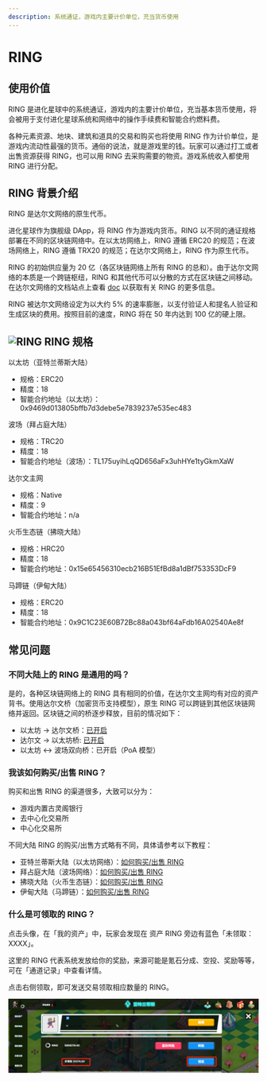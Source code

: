 ```yaml
---
description: 系统通证，游戏内主要计价单位，充当货币使用
---
```


# RING

## 使用价值

RING 是进化星球中的系统通证，游戏内的主要计价单位，充当基本货币使用，将会被用于支付进化星球系统和网络中的操作手续费和智能合约燃料费。

各种元素资源、地块、建筑和道具的交易和购买也将使用 RING 作为计价单位，是游戏内流动性最强的货币。通俗的说法，就是游戏里的钱。玩家可以通过打工或者出售资源获得 RING，也可以用 RING 去采购需要的物资。游戏系统收入都使用 RING 进行分配。

## RING 背景介绍

RING 是达尔文网络的原生代币。

进化星球作为旗舰级 DApp，将 RING 作为游戏内货币。RING 以不同的通证规格部署在不同的区块链网络中。在以太坊网络上，RING 遵循 ERC20 的规范；在波场网络上，RING 遵循 TRX20 的规范；在达尔文网络上，RING 作为原生代币。

RING 的初始供应量为 20 亿（各区块链网络上所有 RING 的总和）。由于达尔文网络的本质是一个跨链枢纽，RING 和其他代币可以分散的方式在区块链之间移动。在达尔文网络的文档站点上查看 [doc](https://docs.darwinia.network/docs/en/wiki-us-tokens) 以获取有关 RING 的更多信息。

RING 被达尔文网络设定为以大约 5% 的速率膨胀，以支付验证人和提名人验证和生成区块的费用。按照目前的速度，RING 将在 50 年内达到 100 亿的硬上限。

## ![RING](../../.gitbook/assets/ringIcon.png) RING 规格

以太坊（亚特兰蒂斯大陆）

* 规格：ERC20
* 精度：18
* 智能合约地址（以太坊）：0x9469d013805bffb7d3debe5e7839237e535ec483

波场（拜占庭大陆）

* 规格：TRC20
* 精度：18
* 智能合约地址（波场）：TL175uyihLqQD656aFx3uhHYe1tyGkmXaW

达尔文主网

* 规格：Native
* 精度：9
* 智能合约地址：n/a

火币生态链（拂晓大陆）

* 规格：HRC20
* 精度：18
* 智能合约地址：0x15e65456310ecb216B51EfBd8a1dBf753353DcF9

马蹄链（伊甸大陆）

* 规格：ERC20
* 精度：18
* 智能合约地址：0x9C1C23E60B72Bc88a043bf64aFdb16A02540Ae8f



## 常见问题

### 不同大陆上的 RING 是通用的吗？

是的，各种区块链网络上的 RING 具有相同的价值，在达尔文主网均有对应的资产背书。使用达尔文桥（加密货币支持模型），原生 RING 可以跨链到其他区块链网络并返回。区块链之间的桥逐步释放，目前的情况如下：

* 以太坊 -&gt; 达尔文桥：[已开启](https://docs.darwinia.network/docs/zh-CN/wiki-tut-wormhole-e2d/)
* 达尔文 -&gt; 以太坊桥: [已开启](https://docs.darwinia.network/docs/zh-CN/wiki-tut-wormhole-d2e/)
* 以太坊 &lt;-&gt; 波场双向桥：已开启（PoA 模型）

### 我该如何购买/出售 RING？

购买和出售 RING 的渠道很多，大致可以分为：

* 游戏内置古灵阁银行
* 去中心化交易所
* 中心化交易所

不同大陆 RING 的购买/出售方式略有不同，具体请参考以下教程：

* 亚特兰蒂斯大陆（以太坊网络）：[如何购买/出售 RING](../../tutorials/atlantis-ethereum/how-to-buy-sell-ring.md)
* 拜占庭大陆（波场网络）：[如何购买/出售 RING](../../tutorials/byzantine-tron/how-to-buy-sell-ring.md)
* 拂晓大陆（火币生态链）：[如何购买/出售 RING](https://docs.evolution.land/v/simplified-chinese/tutorials/fu-xiao-da-lu-huo-bi-sheng-tai-lian/how-to-buy-sell-ring)
* 伊甸大陆（马蹄链）：[如何购买/出售 RING](../../tutorials/yi-dian-da-lu-ma-ti-lian/ru-he-gou-mai-chu-shou-ring.md)

### 什么是可领取的 RING？

点击头像，在「我的资产」中，玩家会发现在 资产 RING 旁边有蓝色「未领取：XXXX」。

这里的 RING 代表系统发放给你的奖励，来源可能是氪石分成、空投、奖励等等，可在「通道记录」中查看详情。

点击右侧领取，即可发送交易领取相应数量的 RING。

![&#x53EF;&#x9886;&#x53D6;&#x7684; RING](../../.gitbook/assets/unclaimed-ring-cn.png)

